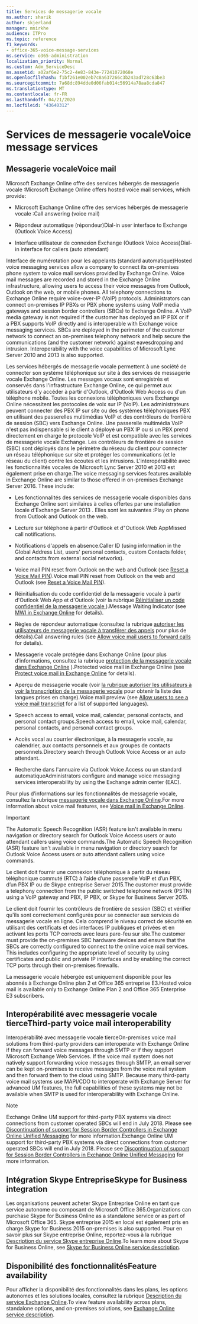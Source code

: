 ```yaml
---
title: Services de messagerie vocale
ms.author: sharik
author: skjerland
manager: mnirkhe
audience: ITPro
ms.topic: reference
f1_keywords:
- office-365-voice-message-services
ms.service: o365-administration
localization_priority: Normal
ms.custom: Adm_ServiceDesc
ms.assetid: a02af6e2-75c2-4e83-843e-77241072068e
ms.openlocfilehash: f1bf261e002eb7c8a637266c3b243ad728c63be3
ms.sourcegitcommit: 7a68dc894dde0d06fab014c56914a78aa8cda847
ms.translationtype: MT
ms.contentlocale: fr-FR
ms.lasthandoff: 04/21/2020
ms.locfileid: "43640312"
---
```

# <a name="voice-message-services"></a><span data-ttu-id="47235-102">Services de messagerie vocale</span><span class="sxs-lookup"><span data-stu-id="47235-102">Voice message services</span></span>

## <a name="voice-mail"></a><span data-ttu-id="47235-103">Messagerie vocale</span><span class="sxs-lookup"><span data-stu-id="47235-103">Voice mail</span></span>

<span data-ttu-id="47235-104">Microsoft Exchange Online offre des services hébergés de messagerie vocale :</span><span class="sxs-lookup"><span data-stu-id="47235-104">Microsoft Exchange Online offers hosted voice mail services, which provide:</span></span>
  
- <span data-ttu-id="47235-105">Microsoft Exchange Online offre des services hébergés de messagerie vocale :</span><span class="sxs-lookup"><span data-stu-id="47235-105">Call answering (voice mail)</span></span>
    
- <span data-ttu-id="47235-106">Répondeur automatique (répondeur)</span><span class="sxs-lookup"><span data-stu-id="47235-106">Dial-in user interface to Exchange (Outlook Voice Access)</span></span>
    
- <span data-ttu-id="47235-107">Interface utilisateur de connexion Exchange (Outlook Voice Access)</span><span class="sxs-lookup"><span data-stu-id="47235-107">Dial-in interface for callers (auto attendant)</span></span>
    
<span data-ttu-id="47235-p101">Interface de numérotation pour les appelants (standard automatique)</span><span class="sxs-lookup"><span data-stu-id="47235-p101">Hosted voice messaging services allow a company to connect its on-premises phone system to voice mail services provided by Exchange Online. Voice mail messages are recorded and stored in the Exchange Online infrastructure, allowing users to access their voice messages from Outlook, Outlook on the web, or mobile phones. All telephony connections to Exchange Online require voice-over-IP (VoIP) protocols. Administrators can connect on-premises IP PBXs or PBX phone systems using VoIP media gateways and session border controllers (SBCs) to Exchange Online. A VoIP media gateway is not required if the customer has deployed an IP PBX or if a PBX supports VoIP directly and is interoperable with Exchange voice messaging services. SBCs are deployed in the perimeter of the customer network to connect an on-premises telephony network and help secure the communications (and the customer network) against eavesdropping and intrusion. Interoperability with the voice capabilities of Microsoft Lync Server 2010 and 2013 is also supported.</span></span>
  
<span data-ttu-id="47235-p102">Les services hébergés de messagerie vocale permettent à une société de connecter son système téléphonique sur site à des services de messagerie vocale Exchange Online. Les messages vocaux sont enregistrés et conservés dans l'infrastructure Exchange Online, ce qui permet aux utilisateurs d'y accéder à partir d'Outlook, d'Outlook Web Access ou d'un téléphone mobile. Toutes les connexions téléphoniques vers Exchange Online nécessitent les protocoles de voix sur IP (VoIP). Les administrateurs peuvent connecter des PBX IP sur site ou des systèmes téléphoniques PBX en utilisant des passerelles multimédias VoIP et des contrôleurs de frontière de session (SBC) vers Exchange Online. Une passerelle multimédia VoIP n'est pas indispensable si le client a déployé un PBX IP ou si un PBX prend directement en charge le protocole VoIP et est compatible avec les services de messagerie vocale Exchange. Les contrôleurs de frontière de session (SBC) sont déployés dans le périmètre du réseau du client pour connecter un réseau téléphonique sur site et protéger les communications (et le réseau du client) contre les écoutes et les intrusions. L'interopérabilité avec les fonctionnalités vocales de Microsoft Lync Server 2010 et 2013 est également prise en charge.</span><span class="sxs-lookup"><span data-stu-id="47235-p102">The voice messaging services features available in Exchange Online are similar to those offered in on-premises Exchange Server 2016. These include:</span></span>
  
- <span data-ttu-id="47235-117">Les fonctionnalités des services de messagerie vocale disponibles dans Exchange Online sont similaires à celles offertes par une installation locale d'Exchange Server 2013 . Elles sont les suivantes :</span><span class="sxs-lookup"><span data-stu-id="47235-117">Play on phone from Outlook and Outlook on the web.</span></span>
    
- <span data-ttu-id="47235-118">Lecture sur téléphone à partir d'Outlook et d"Outlook Web App</span><span class="sxs-lookup"><span data-stu-id="47235-118">Missed call notifications.</span></span>
    
- <span data-ttu-id="47235-119">Notifications d'appels en absence.</span><span class="sxs-lookup"><span data-stu-id="47235-119">Caller ID (using information in the Global Address List, users' personal contacts, custom Contacts folder, and contacts from external social networks).</span></span>
    
- <span data-ttu-id="47235-120">Voice mail PIN reset from Outlook on the web and Outlook (see [Reset a Voice Mail PIN](https://go.microsoft.com/fwlink/p/?LinkId=286328)).</span><span class="sxs-lookup"><span data-stu-id="47235-120">Voice mail PIN reset from Outlook on the web and Outlook (see [Reset a Voice Mail PIN](https://go.microsoft.com/fwlink/p/?LinkId=286328)).</span></span>
    
- <span data-ttu-id="47235-121">Réinitialisation du code confidentiel de la messagerie vocale à partir d'Outlook Web App et d'Outlook (voir la rubrique [Réinitialiser un code confidentiel de la messagerie vocale ](https://go.microsoft.com/fwlink/p/?LinkId=271794)).</span><span class="sxs-lookup"><span data-stu-id="47235-121">Message Waiting Indicator (see [MWI in Exchange Online](https://go.microsoft.com/fwlink/p/?LinkId=271794) for details).</span></span> 
    
- <span data-ttu-id="47235-122">Règles de répondeur automatique (consultez la rubrique [autoriser les utilisateurs de messagerie vocale à transférer des appels](https://go.microsoft.com/fwlink/p/?LinkId=271795) pour plus de détails).</span><span class="sxs-lookup"><span data-stu-id="47235-122">Call answering rules (see [Allow voice mail users to forward calls](https://go.microsoft.com/fwlink/p/?LinkId=271795) for details).</span></span>
    
- <span data-ttu-id="47235-123">Messagerie vocale protégée dans Exchange Online (pour plus d’informations, consultez la rubrique [protection de la messagerie vocale dans Exchange Online](https://go.microsoft.com/fwlink/p/?LinkId=271796) ).</span><span class="sxs-lookup"><span data-stu-id="47235-123">Protected voice mail in Exchange Online (see [Protect voice mail in Exchange Online](https://go.microsoft.com/fwlink/p/?LinkId=271796) for details).</span></span>
    
- <span data-ttu-id="47235-124">Aperçu de messagerie vocale (voir [la rubrique autoriser les utilisateurs à voir la transcription de la messagerie vocale](https://go.microsoft.com/fwlink/p/?LinkId=271797) pour obtenir la liste des langues prises en charge).</span><span class="sxs-lookup"><span data-stu-id="47235-124">Voice mail preview (see [Allow users to see a voice mail transcript](https://go.microsoft.com/fwlink/p/?LinkId=271797) for a list of supported languages).</span></span>
    
- <span data-ttu-id="47235-125">Speech access to email, voice mail, calendar, personal contacts, and personal contact groups.</span><span class="sxs-lookup"><span data-stu-id="47235-125">Speech access to email, voice mail, calendar, personal contacts, and personal contact groups.</span></span>
    
- <span data-ttu-id="47235-126">Accès vocal au courrier électronique, à la messagerie vocale, au calendrier, aux contacts personnels et aux groupes de contacts personnels.</span><span class="sxs-lookup"><span data-stu-id="47235-126">Directory search through Outlook Voice Access or an auto attendant.</span></span>
    
- <span data-ttu-id="47235-127">Recherche dans l'annuaire via Outlook Voice Access ou un standard automatique</span><span class="sxs-lookup"><span data-stu-id="47235-127">Administrators configure and manage voice messaging services interoperability by using the Exchange admin center (EAC).</span></span>
    
<span data-ttu-id="47235-128">Pour plus d’informations sur les fonctionnalités de messagerie vocale, consultez la rubrique [messagerie vocale dans Exchange Online](https://go.microsoft.com/fwlink/p/?LinkId=271798).</span><span class="sxs-lookup"><span data-stu-id="47235-128">For more information about voice mail features, see [Voice mail in Exchange Online](https://go.microsoft.com/fwlink/p/?LinkId=271798).</span></span>
  
> [!IMPORTANT]
> <span data-ttu-id="47235-129">The Automatic Speech Recognition (ASR) feature isn't available in menu navigation or directory search for Outlook Voice Access users or auto attendant callers using voice commands.</span><span class="sxs-lookup"><span data-stu-id="47235-129">The Automatic Speech Recognition (ASR) feature isn't available in menu navigation or directory search for Outlook Voice Access users or auto attendant callers using voice commands.</span></span> 
>
> <span data-ttu-id="47235-130">Le client doit fournir une connexion téléphonique à partir du réseau téléphonique commuté (RTC) à l’aide d’une passerelle VoIP et d’un PBX, d’un PBX IP ou de Skype entreprise Server 2015.</span><span class="sxs-lookup"><span data-stu-id="47235-130">The customer must provide a telephony connection from the public switched telephone network (PSTN) using a VoIP gateway and PBX, IP PBX, or Skype for Business Server 2015.</span></span> 
>
> <span data-ttu-id="47235-p103">Le client doit fournir les contrôleurs de frontière de session (SBC) et vérifier qu'ils sont correctement configurés pour se connecter aux services de messagerie vocale en ligne. Cela comprend le niveau correct de sécurité en utilisant des certificats et des interfaces IP publiques et privées et en activant les ports TCP corrects avec leurs pare-feu sur site.</span><span class="sxs-lookup"><span data-stu-id="47235-p103">The customer must provide the on-premises SBC hardware devices and ensure that the SBCs are correctly configured to connect to the online voice mail services. This includes configuring the appropriate level of security by using certificates and public and private IP interfaces and by enabling the correct TCP ports through their on-premises firewalls.</span></span> 
>
> <span data-ttu-id="47235-133">La messagerie vocale hébergée est uniquement disponible pour les abonnés à Exchange Online plan 2 et Office 365 entreprise E3.</span><span class="sxs-lookup"><span data-stu-id="47235-133">Hosted voice mail is available only to Exchange Online Plan 2 and Office 365 Enterprise E3 subscribers.</span></span> 
  
## <a name="third-party-voice-mail-interoperability"></a><span data-ttu-id="47235-134">Interopérabilité avec messagerie vocale tierce</span><span class="sxs-lookup"><span data-stu-id="47235-134">Third-party voice mail interoperability</span></span>

<span data-ttu-id="47235-p104">Interopérabilité avec messagerie vocale tierce</span><span class="sxs-lookup"><span data-stu-id="47235-p104">On-premises voice mail solutions from third-party providers can interoperate with Exchange Online if they can forward voice messages through SMTP or if they support Microsoft Exchange Web Services. If the voice mail system does not natively support forwarding voice messages through SMTP, an email server can be kept on-premises to receive messages from the voice mail system and then forward them to the cloud using SMTP. Because many third-party voice mail systems use MAPI/CDO to interoperate with Exchange Server for advanced UM features, the full capabilities of these systems may not be available when SMTP is used for interoperability with Exchange Online.</span></span>
  
> [!NOTE]
> <span data-ttu-id="47235-p105">Exchange Online UM support for third-party PBX systems via direct connections from customer operated SBCs will end in July 2018. Please see [Discontinuation of support for Session Border Controllers in Exchange Online Unified Messaging](https://techcommunity.microsoft.com/t5/Exchange-Team-Blog/Discontinuation-of-support-for-Session-Border-Controllers-in/ba-p/607117) for more information.</span><span class="sxs-lookup"><span data-stu-id="47235-p105">Exchange Online UM support for third-party PBX systems via direct connections from customer operated SBCs will end in July 2018. Please see [Discontinuation of support for Session Border Controllers in Exchange Online Unified Messaging](https://techcommunity.microsoft.com/t5/Exchange-Team-Blog/Discontinuation-of-support-for-Session-Border-Controllers-in/ba-p/607117) for more information.</span></span> 
  
## <a name="skype-for-business-integration"></a><span data-ttu-id="47235-140">Intégration Skype Entreprise</span><span class="sxs-lookup"><span data-stu-id="47235-140">Skype for Business integration</span></span>

<span data-ttu-id="47235-141">Les organisations peuvent acheter Skype Entreprise Online en tant que service autonome ou composant de Microsoft Office 365.</span><span class="sxs-lookup"><span data-stu-id="47235-141">Organizations can purchase Skype for Business Online as a standalone service or as part of Microsoft Office 365.</span></span> <span data-ttu-id="47235-142">Skype entreprise 2015 en local est également pris en charge.</span><span class="sxs-lookup"><span data-stu-id="47235-142">Skype for Business 2015 on-premises is also supported.</span></span> <span data-ttu-id="47235-143">Pour en savoir plus sur Skype entreprise Online, reportez-vous à la rubrique [Description du service Skype entreprise Online](../skype-for-business-online-service-description/skype-for-business-online-service-description.md).</span><span class="sxs-lookup"><span data-stu-id="47235-143">To learn more about Skype for Business Online, see [Skype for Business Online service description](../skype-for-business-online-service-description/skype-for-business-online-service-description.md).</span></span>
  
## <a name="feature-availability"></a><span data-ttu-id="47235-144">Disponibilité des fonctionnalités</span><span class="sxs-lookup"><span data-stu-id="47235-144">Feature availability</span></span>

<span data-ttu-id="47235-145">Pour afficher la disponibilité des fonctionnalités dans les plans, les options autonomes et les solutions locales, consultez la rubrique [Description du service Exchange Online](exchange-online-service-description.md).</span><span class="sxs-lookup"><span data-stu-id="47235-145">To view feature availability across plans, standalone options, and on-premises solutions, see [Exchange Online service description](exchange-online-service-description.md).</span></span>
  

